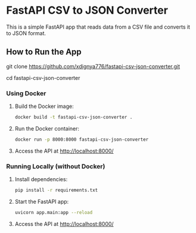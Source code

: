# FastAPI CSV to JSON Converter

This is a simple FastAPI app that reads data from a CSV file and converts it to JSON format.

## How to Run the App

git clone https://github.com/xdignya776/fastapi-csv-json-converter.git

cd fastapi-csv-json-converter

### Using Docker

1. Build the Docker image:
   ```sh
   docker build -t fastapi-csv-json-converter .
   ```
2. Run the Docker container:
   ```sh
   docker run -p 8000:8000 fastapi-csv-json-converter
   ```
3. Access the API at [http://localhost:8000/](http://localhost:8000/)

### Running Locally (without Docker)

1. Install dependencies:
   ```sh
   pip install -r requirements.txt
   ```
2. Start the FastAPI app:
   ```sh
   uvicorn app.main:app --reload
   ```
3. Access the API at [http://localhost:8000/](http://localhost:8000/)
